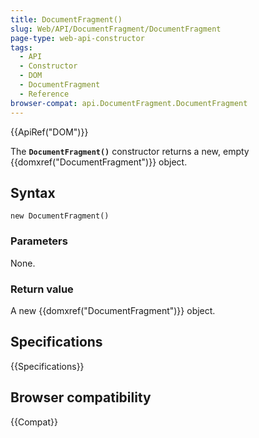 ```yaml
---
title: DocumentFragment()
slug: Web/API/DocumentFragment/DocumentFragment
page-type: web-api-constructor
tags:
  - API
  - Constructor
  - DOM
  - DocumentFragment
  - Reference
browser-compat: api.DocumentFragment.DocumentFragment
---
```


{{ApiRef("DOM")}}

The **`DocumentFragment()`** constructor returns a new, empty
{{domxref("DocumentFragment")}} object.

## Syntax

```js-nolint
new DocumentFragment()
```

### Parameters

None.

### Return value

A new {{domxref("DocumentFragment")}} object.

## Specifications

{{Specifications}}

## Browser compatibility

{{Compat}}
